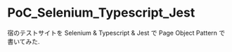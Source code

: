 # PoC_Selenium_Typescript_Jest
宿のテストサイトを Selenium &amp; Typescript &amp; Jest で Page Object Pattern で書いてみた.
